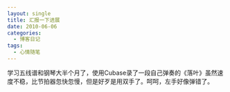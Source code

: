 ```yaml
---
layout: single
title: 汇报一下进展
date: 2010-06-06
categories:
  - 博客日记
tags:
  - 心情随笔
---
```


学习五线谱和钢琴大半个月了，使用Cubase录了一段自己弹奏的《落叶》虽然速度不稳，比节拍器忽快忽慢，但是好歹是用双手了。呵呵，左手好像弹错了。
